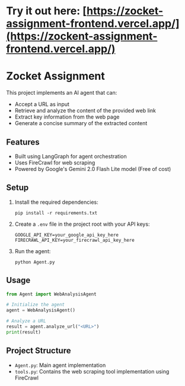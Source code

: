 # Try it out here: [https://zocket-assignment-frontend.vercel.app/](https://zockent-assignment-frontend.vercel.app/)

# Zocket Assignment

This project implements an AI agent that can:
- Accept a URL as input
- Retrieve and analyze the content of the provided web link
- Extract key information from the web page
- Generate a concise summary of the extracted content

## Features

- Built using LangGraph for agent orchestration
- Uses FireCrawl for web scraping
- Powered by Google's Gemini 2.0 Flash Lite model (Free of cost)

## Setup

1. Install the required dependencies:
   ```
   pip install -r requirements.txt
   ```

2. Create a `.env` file in the project root with your API keys:
   ```
   GOOGLE_API_KEY=your_google_api_key_here
   FIRECRAWL_API_KEY=your_firecrawl_api_key_here
   ```

3. Run the agent:
   ```
   python Agent.py
   ```

## Usage

```python
from Agent import WebAnalysisAgent

# Initialize the agent
agent = WebAnalysisAgent()

# Analyze a URL
result = agent.analyze_url("<URL>")
print(result)
```

## Project Structure

- `Agent.py`: Main agent implementation
- `tools.py`: Contains the web scraping tool implementation using FireCrawl
